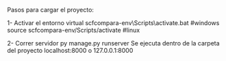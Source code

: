Pasos para cargar el proyecto:

1- Activar el entorno virtual
    scfcompara-env\Scripts\activate.bat            #windows
    source scfcompara-env/Scripts/activate          #linux

2- Correr servidor
    py manage.py runserver                          Se ejecuta dentro de la carpeta del proyecto 
    localhost:8000 o 127.0.0.1:8000                          

